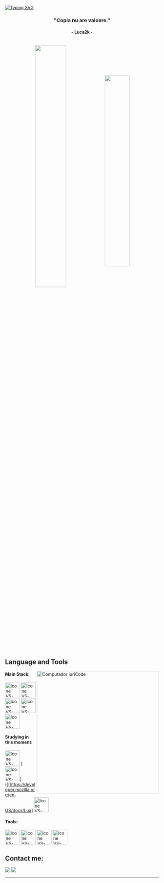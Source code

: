 [![Typing SVG](https://readme-typing-svg.herokuapp.com?color=1483f0&size=35&center=true&vCenter=true&width=1000&lines=Welcome+to+my+GitHub+profile!;My+name+is+Luca2k;I'm+Currently+Learning+Lua+and+Svelte)](https://git.io/typing-svg)

<h3 align="center">"Copia nu are valoare."</h3>
<h4 align="center">- Luca2k -</h4>

<br>

<div align="center" style="margin-bottom:200px">
 <img width=45% align="center" src="https://github-readme-stats.vercel.app/api?username=Luca2k-js&theme=white&show_icons=true" />
 <img width=40% align="center" src="https://github-readme-stats.vercel.app/api/top-langs/?username=Luca2k-js&layout=compact&theme=white" />
</div>


<br>

## Language and Tools

<img src="https://raw.githubusercontent.com/MicaelliMedeiros/micaellimedeiros/master/image/computer-illustration.png" min-width="400px" max-width="400px" width="400px" align="right" alt="Computador iuriCode">

#### Main Stack:
  [<img height="48px" width="48px" alt="Icone VS-Code" src="https://skillicons.dev/icons?i=html"/>](https://developer.mozilla.org/en-US/docs/Web/HTML)
  [<img height="48px" width="48px" alt="Icone VS-Code" src="https://skillicons.dev/icons?i=css"/>](https://developer.mozilla.org/en-US/docs/Web/CSS)
  [<img height="48px" width="48px" alt="Icone VS-Code" src="https://skillicons.dev/icons?i=vue"/>]([https://developer.mozilla.org/en-US/docs/Web/Vue](https://vuejs.org/))
    [<img height="48px" width="48px" alt="Icone VS-Code" src="https://skillicons.dev/icons?i=python"/>]([https://developer.mozilla.org/en-US/docs/Web/python](https://www.python.org//))
        [<img height="48px" width="48px" alt="Icone VS-Code" src="https://skillicons.dev/icons?i=cpp"/>]([https://developer.mozilla.org/en-US/docs/Web/cpp](https://cplusplus.com/))


#### Studying in this moment:
  [<img height="48px" width="48px" alt="Icone VS-Code" src="https://skillicons.dev/icons?i=js"/>](https://developer.mozilla.org/en-US/docs/Web/JavaScript)
    [<img height="48px" width="48px" alt="Icone VS-Code" src="https://skillicons.dev/icons?i=lua"/>]([[https://developer.mozilla.org/en-US/docs/Lua]
  [<img height="48px" width="48px" alt="Icone VS-Code" src="https://skillicons.dev/icons?i=go"/>](https://developer.mozilla.org/en-US/docs/go)
#### Tools:

  [<img height="48px" width="48px" alt="Icone VS-Code" src="https://skillicons.dev/icons?i=figma"/>](https://www.figma.com/)
  [<img height="48px" width="48px" alt="Icone VS-Code" src="https://skillicons.dev/icons?i=vscode"/>](https://code.visualstudio.com/)
  [<img height="48px" width="48px" alt="Icone VS-Code" src="https://skillicons.dev/icons?i=github"/>](https://github.com/)
  [<img height="48px" width="48px" alt="Icone VS-Code" src="https://skillicons.dev/icons?i=git"/>](https://git-scm.com/)

## Contact me:
<div>
<a href="https://www.instagram.com/luca2k.ro/" target="_blank"><img loading="lazy" src="https://img.shields.io/badge/-Instagram-%23E4405F?style=for-the-badge&logo=instagram&logoColor=white" target="_blank"></a>
<a href = "mailto: contact.luca2k@gmail.com"><img loading="lazy" src="https://img.shields.io/badge/Gmail-D14836?style=for-the-badge&logo=gmail&logoColor=white" target="_blank"></a>
</div>


------

